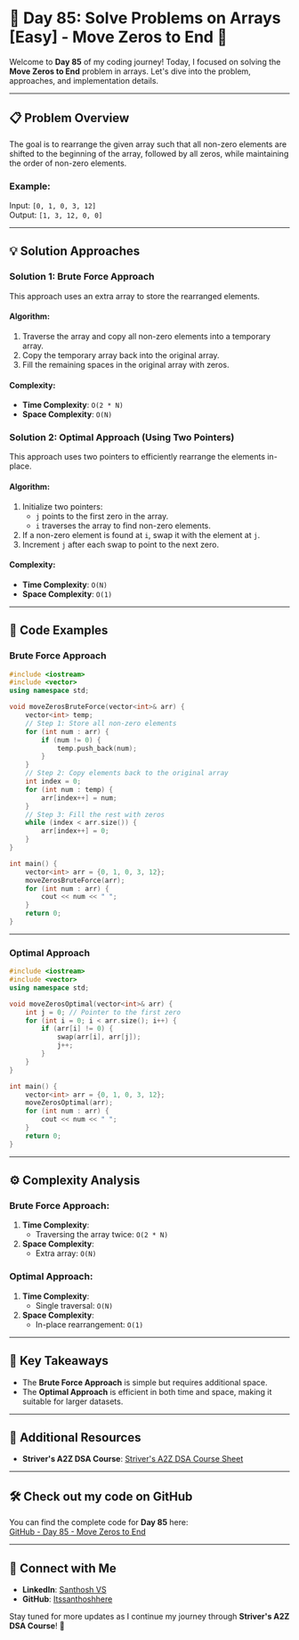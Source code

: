 # 🚀 Day 85: Solve Problems on Arrays [Easy] - Move Zeros to End 🚀  

Welcome to **Day 85** of my coding journey! Today, I focused on solving the **Move Zeros to End** problem in arrays. Let's dive into the problem, approaches, and implementation details.

---

## 📋 Problem Overview  
The goal is to rearrange the given array such that all non-zero elements are shifted to the beginning of the array, followed by all zeros, while maintaining the order of non-zero elements.  

### Example:  
Input: `[0, 1, 0, 3, 12]`  
Output: `[1, 3, 12, 0, 0]`  

---

## 💡 Solution Approaches  

### Solution 1: Brute Force Approach  
This approach uses an extra array to store the rearranged elements.  

#### Algorithm:  
1. Traverse the array and copy all non-zero elements into a temporary array.  
2. Copy the temporary array back into the original array.  
3. Fill the remaining spaces in the original array with zeros.  

#### Complexity:  
- **Time Complexity**: `O(2 * N)`  
- **Space Complexity**: `O(N)`  

### Solution 2: Optimal Approach (Using Two Pointers)  
This approach uses two pointers to efficiently rearrange the elements in-place.  

#### Algorithm:  
1. Initialize two pointers:  
   - `j` points to the first zero in the array.  
   - `i` traverses the array to find non-zero elements.  
2. If a non-zero element is found at `i`, swap it with the element at `j`.  
3. Increment `j` after each swap to point to the next zero.  

#### Complexity:  
- **Time Complexity**: `O(N)`  
- **Space Complexity**: `O(1)`  

---

## 📌 Code Examples  

### Brute Force Approach  

```cpp
#include <iostream>
#include <vector>
using namespace std;

void moveZerosBruteForce(vector<int>& arr) {
    vector<int> temp;
    // Step 1: Store all non-zero elements
    for (int num : arr) {
        if (num != 0) {
            temp.push_back(num);
        }
    }
    // Step 2: Copy elements back to the original array
    int index = 0;
    for (int num : temp) {
        arr[index++] = num;
    }
    // Step 3: Fill the rest with zeros
    while (index < arr.size()) {
        arr[index++] = 0;
    }
}

int main() {
    vector<int> arr = {0, 1, 0, 3, 12};
    moveZerosBruteForce(arr);
    for (int num : arr) {
        cout << num << " ";
    }
    return 0;
}
```

---

### Optimal Approach  

```cpp
#include <iostream>
#include <vector>
using namespace std;

void moveZerosOptimal(vector<int>& arr) {
    int j = 0; // Pointer to the first zero
    for (int i = 0; i < arr.size(); i++) {
        if (arr[i] != 0) {
            swap(arr[i], arr[j]);
            j++;
        }
    }
}

int main() {
    vector<int> arr = {0, 1, 0, 3, 12};
    moveZerosOptimal(arr);
    for (int num : arr) {
        cout << num << " ";
    }
    return 0;
}
```

---

## ⚙️ Complexity Analysis  

### Brute Force Approach:  
1. **Time Complexity**:  
   - Traversing the array twice: `O(2 * N)`  
2. **Space Complexity**:  
   - Extra array: `O(N)`  

### Optimal Approach:  
1. **Time Complexity**:  
   - Single traversal: `O(N)`  
2. **Space Complexity**:  
   - In-place rearrangement: `O(1)`  

---

## 🧩 Key Takeaways  
- The **Brute Force Approach** is simple but requires additional space.  
- The **Optimal Approach** is efficient in both time and space, making it suitable for larger datasets.  

---

## 🔗 Additional Resources  
- **Striver's A2Z DSA Course**: [Striver's A2Z DSA Course Sheet](https://takeuforward.org/strivers-a2z-dsa-course/strivers-a2z-dsa-course-sheet-2)  

---

## 🛠️ Check out my code on GitHub  
You can find the complete code for **Day 85** here:  
[GitHub - Day 85 - Move Zeros to End](https://github.com/Itssanthoshhere/Data-Structures-and-Algorithms/blob/main/C%2B%2B%20with%20DSA-learning-journey/Day85%20-%20Solve%20Problems%20on%20Arrays%20%5BEasy%5D%20-%20Move%20Zeros%20to%20end/Move_Zeros_to_end.cpp)  

---

## 🔗 Connect with Me  
- **LinkedIn**: [Santhosh VS](https://www.linkedin.com/in/thesanthoshvs/)  
- **GitHub**: [Itssanthoshhere](https://github.com/Itssanthoshhere)  

Stay tuned for more updates as I continue my journey through **Striver's A2Z DSA Course**! 🚀

